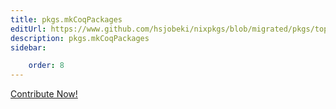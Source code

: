 ```yaml
---
title: pkgs.mkCoqPackages
editUrl: https://www.github.com/hsjobeki/nixpkgs/blob/migrated/pkgs/top-level/coq-packages.nix#L167C19
description: pkgs.mkCoqPackages
sidebar:

    order: 8
---
```


<a href="https://www.github.com/hsjobeki/nixpkgs/blob/migrated/pkgs/top-level/coq-packages.nix#L167C19">Contribute Now!</a>



